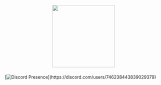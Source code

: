 <div align="center">
  <img height="200" src="https://i.imgur.com/BFpOjSt.jpeg"  />
</div>

###
[![Discord Presence](https://lanyard-profile-readme.vercel.app/api/746238443839029379?theme=light&bg=809ecf&animated=false&hideDiscrim=true&borderRadius=30px&idleMessage=Probably%20doing%20something%20else...)](https://discord.com/users/746238443839029379)
